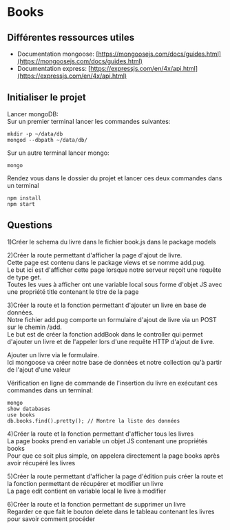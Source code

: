 # Books

## Différentes ressources utiles
- Documentation mongoose: [https://mongoosejs.com/docs/guides.html](https://mongoosejs.com/docs/guides.html)
- Documentation express: [https://expressjs.com/en/4x/api.html](https://expressjs.com/en/4x/api.html)
## Initialiser le projet 
Lancer mongoDB:  
Sur un premier terminal lancer les commandes suivantes:
```
mkdir -p ~/data/db
mongod --dbpath ~/data/db/
```

Sur un autre terminal lancer mongo:
```
mongo
```
Rendez vous dans le dossier du projet et lancer ces deux commandes dans un terminal
```
npm install
npm start
```

## Questions

1)Créer le schema du livre dans le fichier book.js dans le package models  

2)Créer la route permettant d'afficher la page d'ajout de livre.  
Cette page est contenu dans le package views et se nomme add.pug.  
Le but ici est d'afficher cette page lorsque notre serveur reçoit une requête de type get.  
Toutes les vues à afficher ont une variable local sous forme d'objet JS avec une propriété title contenant le titre de la page  

3)Créer la route et la fonction permettant d'ajouter un livre en base de données.  
Notre fichier add.pug comporte un formulaire d'ajout de livre via un POST sur le chemin /add.  
Le but est de créer la fonction addBook dans le controller qui permet d'ajouter un livre et de l'appeler lors d'une requête HTTP d'ajout de livre.

Ajouter un livre via le formulaire.  
Ici mongoose va créer notre base de données et notre collection qu'à partir de l'ajout d'une valeur 
 
Vérification en ligne de commande de l'insertion du livre en exécutant ces commandes dans un terminal:
```
mongo
show databases
use books
db.books.find().pretty(); // Montre la liste des données 
```

4)Créer la route et la fonction permettant d'afficher tous les livres  
La page books prend en variable un objet JS contenant une propriétés books    
Pour que ce soit plus simple, on appelera directement la page books après avoir récupéré les livres  

5)Créer la route permettant d'afficher la page d'édition puis créer la route et la fonction permettant de récupérer et modifier un livre  
La page edit contient en variable local le livre à modifier  

6)Créer la route et la fonction permettant de supprimer un livre  
Regarder ce que fait le bouton delete dans le tableau contenant les livres pour savoir comment procéder